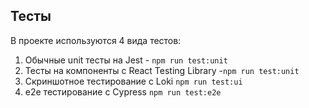 ## Тесты

В проекте используются 4 вида тестов:

1. Обычные unit тесты на Jest - `npm run test:unit`
2. Тесты на компоненты с React Testing Library -`npm run test:unit`
3. Скриншотное тестирование с Loki `npm run test:ui`
4. e2e тестирование с Cypress `npm run test:e2e`
